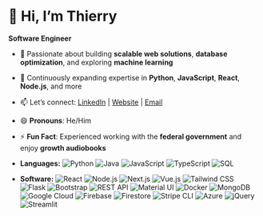# 👋 Hi, I’m Thierry  
**Software Engineer**

- 🚀 Passionate about building **scalable web solutions**, **database optimization**, and exploring **machine learning**  
- 🌱 Continuously expanding expertise in **Python**, **JavaScript**, **React**, **Node.js**, and more  
- 📫 Let’s connect: [LinkedIn](https://www.linkedin.com/in/thierrylaguerre) | [Website](https://portfolio-sandy-ten-84.vercel.app/) | [Email](mailto:developerthierry@gmail.com)  
- 😄 **Pronouns**: He/Him 
- ⚡ **Fun Fact**: Experienced working with the **federal government** and enjoy **growth audiobooks**

- **Languages:**
  ![Python](https://img.shields.io/badge/Python-3776AB?style=flat&logo=python&logoColor=white) ![Java](https://img.shields.io/badge/Java-007396?style=flat&logo=java&logoColor=white) ![JavaScript](https://img.shields.io/badge/JavaScript-F7DF1E?style=flat&logo=javascript&logoColor=black) ![TypeScript](https://img.shields.io/badge/TypeScript-007ACC?style=flat&logo=typescript&logoColor=white) ![SQL](https://img.shields.io/badge/SQL-4479A1?style=flat&logo=postgresql&logoColor=white)

- **Software:**
  ![React](https://img.shields.io/badge/React-61DAFB?style=flat&logo=react&logoColor=black) ![Node.js](https://img.shields.io/badge/Node.js-339933?style=flat&logo=node.js&logoColor=white) ![Next.js](https://img.shields.io/badge/Next.js-000000?style=flat&logo=next.js&logoColor=white) ![Vue.js](https://img.shields.io/badge/Vue.js-4FC08D?style=flat&logo=vue.js&logoColor=white) ![Tailwind CSS](https://img.shields.io/badge/Tailwind_CSS-06B6D4?style=flat&logo=tailwind-css&logoColor=white) ![Flask](https://img.shields.io/badge/Flask-000000?style=flat&logo=flask&logoColor=white) ![Bootstrap](https://img.shields.io/badge/Bootstrap-563D7C?style=flat&logo=bootstrap&logoColor=white) ![REST API](https://img.shields.io/badge/REST_API-25A162?style=flat&logo=api&logoColor=white) ![Material UI](https://img.shields.io/badge/Material_UI-007FFF?style=flat&logo=mui&logoColor=white) ![Docker](https://img.shields.io/badge/Docker-2496ED?style=flat&logo=docker&logoColor=white) ![MongoDB](https://img.shields.io/badge/MongoDB-47A248?style=flat&logo=mongodb&logoColor=white) ![Google Cloud](https://img.shields.io/badge/Google_Cloud-4285F4?style=flat&logo=google-cloud&logoColor=white) ![Firebase](https://img.shields.io/badge/Firebase-FFCA28?style=flat&logo=firebase&logoColor=black) ![Firestore](https://img.shields.io/badge/Firestore-FFCA28?style=flat&logo=firebase&logoColor=black) ![Stripe CLI](https://img.shields.io/badge/Stripe_CLI-635BFF?style=flat&logo=stripe&logoColor=white) ![Azure](https://img.shields.io/badge/Azure-0089D6?style=flat&logo=microsoft-azure&logoColor=white) ![jQuery](https://img.shields.io/badge/jQuery-0769AD?style=flat&logo=jquery&logoColor=white) ![Streamlit](https://img.shields.io/badge/Streamlit-FF4B4B?style=flat&logo=streamlit&logoColor=white)
